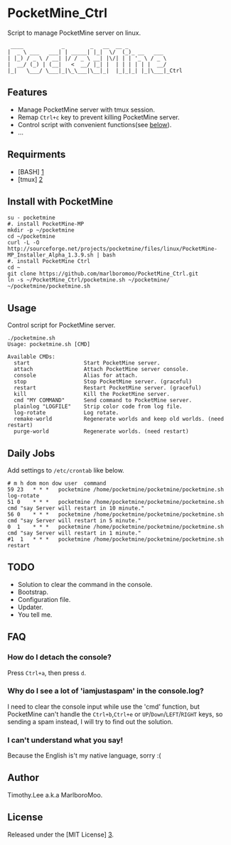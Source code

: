# PocketMine_Ctrl
Script to manage PocketMine server on linux.
```
 ____            _        _   __  __ _            
|  _ \ ___   ___| | _____| |_|  \/  (_)_ __   ___ 
| |_) / _ \ / __| |/ / _ \ __| |\/| | | '_ \ / _ \
|  __/ (_) | (__|   <  __/ |_| |  | | | | | |  __/
|_|   \___/ \___|_|\_\___|\__|_|  |_|_|_| |_|\___|_Ctrl

```
## Features
 - Manage PocketMine server with tmux session.
 - Remap `Ctrl+c` key to prevent killing PocketMine server.
 - Control script with convenient functions(see [below](#usage)).
 - ...

## Requirments 
 - [BASH] [1]
 - [tmux] [2]

## Install with PocketMine
```
su - pocketmine
#. install PocketMine-MP
mkdir -p ~/pocketmine
cd ~/pocketmine
curl -L -O http://sourceforge.net/projects/pocketmine/files/linux/PocketMine-MP_Installer_Alpha_1.3.9.sh | bash
#. install PocketMine Ctrl
cd ~
git clone https://github.com/marlboromoo/PocketMine_Ctrl.git
ln -s ~/PocketMine_Ctrl/pocketmine.sh ~/pocketmine/
~/pocketmine/pocketmine.sh
```

## Usage
Control script for PocketMine server.
```
./pocketmine.sh 
Usage: pocketmine.sh [CMD]

Available CMDs:
  start                 Start PocketMine server.
  attach                Attach PocketMine server console.
  console               Alias for attach.
  stop                  Stop PocketMine server. (graceful)
  restart               Restart PocketMine server. (graceful)
  kill                  Kill the PocketMine server.
  cmd "MY COMMAND"      Send command to PocketMine server.
  plainlog "LOGFILE"    Strip color code from log file.
  log-rotate            Log rotate.
  remake-world          Regenerate worlds and keep old worlds. (need restart)
  purge-world           Regenerate worlds. (need restart)
```

## Daily Jobs
Add settings to `/etc/crontab` like below.
```
# m h dom mon dow user	command
59 23	* * *   pocketmine /home/pocketmine/pocketmine/pocketmine.sh log-rotate
51 0	* * *   pocketmine /home/pocketmine/pocketmine/pocketmine.sh cmd "say Server will restart in 10 minute."
56 0	* * *   pocketmine /home/pocketmine/pocketmine/pocketmine.sh cmd "say Server will restart in 5 minute."
0  1	* * *   pocketmine /home/pocketmine/pocketmine/pocketmine.sh cmd "say Server will restart in 1 minute."
#1  1	* * *   pocketmine /home/pocketmine/pocketmine/pocketmine.sh restart
```

## TODO
 - Solution to clear the command in the console.
 - Bootstrap.
 - Configuration file.
 - Updater.
 - You tell me.

## FAQ
### How do I detach the console? ###
Press `Ctrl+a`, then press `d`.
### Why do I see a lot of 'iamjustaspam' in the console.log? ###
I need to clear the console input while use the 'cmd' function, but PocketMine
can't handle the `Ctrl+b`,`Ctrl+e` or `UP`/`Down`/`LEFT`/`RIGHT` keys, so sending
a spam instead, I will try to find out the solution.
### I can't understand what you say! ###
Because the English is't my native language, sorry :(

## Author
Timothy.Lee a.k.a MarlboroMoo.

## License
Released under the [MIT License] [3].

  [1]: http://tiswww.case.edu/php/chet/bash/bashtop.html "BASH"
  [2]: http://tmux.sourceforge.net/ "tmux"
  [3]: http://opensource.org/licenses/MIT   "MIT License"

